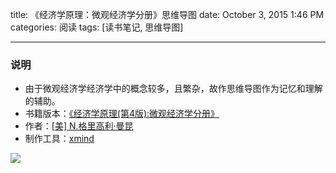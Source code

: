 title: 《经济学原理：微观经济学分册》思维导图
date: October 3, 2015 1:46 PM
categories: 阅读
tags: [读书笔记, 思维导图]

---

### 说明
- 由于微观经济学经济学中的概念较多，且繁杂，故作思维导图作为记忆和理解的辅助。
- 书籍版本：[《经济学原理(第4版):微观经济学分册》](http://book.douban.com/subject/3719533/)
- 作者：[[美] N.格里高利·曼昆](http://baike.baidu.com/link?url=RCDcniLIx-hAl-nesCNmnGVNvCh8qZ4CKwB8anLMBMu58798gFgmAeRKUwsXVJ9lWJgdxYNuwdUpV-U1ly2tg_)
- 制作工具：[xmind](http://www.xmind.net/)

<!--more-->

<!--![微观经济学-1](media/%E5%BE%AE%E8%A7%82%E7%BB%8F%E6%B5%8E%E5%AD%A6-1.jpg)-->

![](http://image.runjf.com/mweb/%E5%BE%AE%E8%A7%82%E7%BB%8F%E6%B5%8E%E5%AD%A6-1.jpg)
